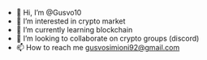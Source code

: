 - 👋 Hi, I’m @Gusvo10
- 👀 I’m interested in crypto market
- 🌱 I’m currently learning blockchain 
- 💞️ I’m looking to collaborate on crypto groups (discord)
- 📫 How to reach me gusvosimioni92@gmail.com


<!---
Gusvo10/Gusvo10 is a ✨ special ✨ repository because its `README.md` (this file) appears on your GitHub profile.
You can click the Preview link to take a look at your changes.
--->

